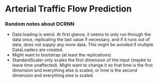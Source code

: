 # Arterial Traffic Flow Prediction

### Random notes about DCRNN

- Data loading is weird. At first glance, it seems to only run through the data once, replicating the last value if necessary, and if it runs out of data, does not supply any more data. This might be avoided if multiple DataLoaders are created.
- Might want to bootstrap (at least the replications)
- StandardScaler only scales the first dimension of the input (maybe to leave time unaffected). Might want to change it so that time is the first dimension and everything else is scaled, or time is the second dimension and everything else is scaled.
